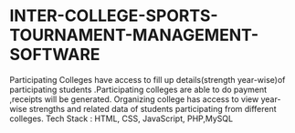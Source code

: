 # INTER-COLLEGE-SPORTS-TOURNAMENT-MANAGEMENT-SOFTWARE
Participating Colleges have access to fill up details(strength year-wise)of participating students .Participating colleges are able to do payment ,receipts will be generated. Organizing college  has access to view year-wise strengths and related data of students participating from different colleges. Tech Stack : HTML, CSS, JavaScript, PHP,MySQL
